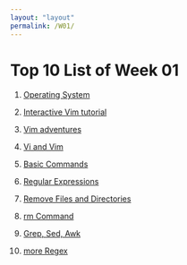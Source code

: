```yaml
---
layout: "layout"
permalink: /W01/
---
```


# Top 10 List of Week 01

1. [Operating System](https://www.guru99.com/operating-system-tutorial.html/) <br>


2. [Interactive Vim tutorial](https://www.openvim.com/) <br>


3. [Vim adventures](https://vim-adventures.com/) <br>


4. [Vi and Vim](https://www.shell-tips.com/linux/vi-vs-vim/#:~:text=Vi%20stands%20for%20Visual.,Vi%20standard%20with%20many%20additions./) <br>


5. [Basic Commands](https://www.hostinger.com/tutorials/linux-commands) <br>


6. [Regular Expressions](https://www.linux.com/topic/desktop/introduction-regular-expressions-new-linux-users/) <br>


7. [Remove Files and Directories](https://linuxize.com/post/how-to-remove-files-and-directories-using-linux-command-line/) <br>


8. [rm Command](https://youtu.be/DWbLZygBrrM) <br> 


9. [Grep, Sed, Awk](https://www.baeldung.com/linux/grep-sed-awk-differences) <br>


10. [more Regex](https://www.w3resource.com/linux-system-administration/regular-expressions.php) <br>
